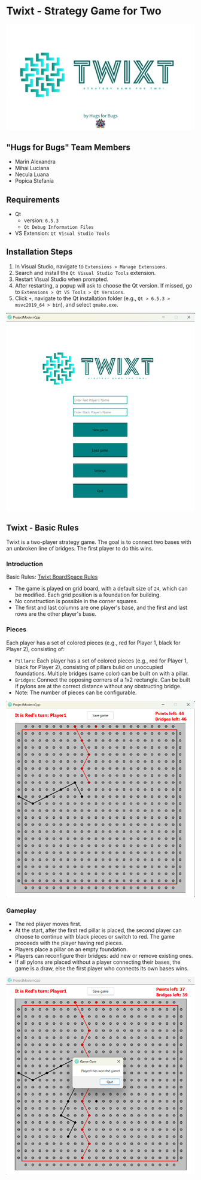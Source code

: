 # Twixt - Strategy Game for Two
![Logo](ProjectModernCpp/ProjectModernCpp/Resources/logo.jpg)
## "Hugs for Bugs" Team Members
- Marin Alexandra
- Mihai Luciana
- Necula Luana
- Popica Stefania

## Requirements
- Qt 
     - version: `6.5.3`
     - `Qt Debug Information Files`
- VS Extension: `Qt Visual Studio Tools`

## Installation Steps
1. In Visual Studio, navigate to `Extensions > Manage Extensions`.
2. Search and install the `Qt Visual Studio Tools` extension.
3. Restart Visual Studio when prompted.
4. After restarting, a popup will ask to choose the Qt version. If missed, go to `Extensions > Qt VS Tools > Qt Versions`.
5. Click `+`, navigate to the Qt installation folder (e.g., `Qt > 6.5.3 > msvc2019_64 > bin`), and select `qmake.exe`.

![Menu](ProjectModernCpp/ProjectModernCpp/Resources/menu.png)

## Twixt - Basic Rules
Twixt is a two-player strategy game. The goal is to connect two bases with an unbroken line of bridges. The first player to do this wins.

### Introduction
Basic Rules: [Twixt BoardSpace Rules](https://www.boardspace.net/twixt/english/rules.html)

- The game is played on grid board, with a default size of `24`, which can be modified. Each grid position is a foundation for building.
- No construction is possible in the corner squares.
- The first and last columns are one player's base, and the first and last rows are the other player's base.

### Pieces
Each player has a set of colored pieces (e.g., red for Player 1, black for Player 2), consisting of:
- `Pillars`: Each player has a set of colored pieces (e.g., red for Player 1, black for Player 2), consisting of pillars bulid on unoccupied foundations. Multiple bridges (same color) can be built on with a pillar.
- `Bridges`: Connect the opposing corners of a 1x2 rectangle. Can be built if pylons are at the correct distance without any obstructing bridge.
- Note: The number of pieces can be configurable.

![game](ProjectModernCpp/ProjectModernCpp/Resources/game.png)

### Gameplay
- The red player moves first.
- At the start, after the first red pillar is placed, the second player can choose to continue with black pieces or switch to red. The game proceeds with the player having red pieces.
- Players place a pillar on an empty foundation.
- Players can reconfigure their bridges: add new or remove existing ones.
- If all pylons are placed without a player connecting their bases, the game is a draw, else the first player who connects its own bases wins.

![Win](ProjectModernCpp/ProjectModernCpp/Resources/win.png)
